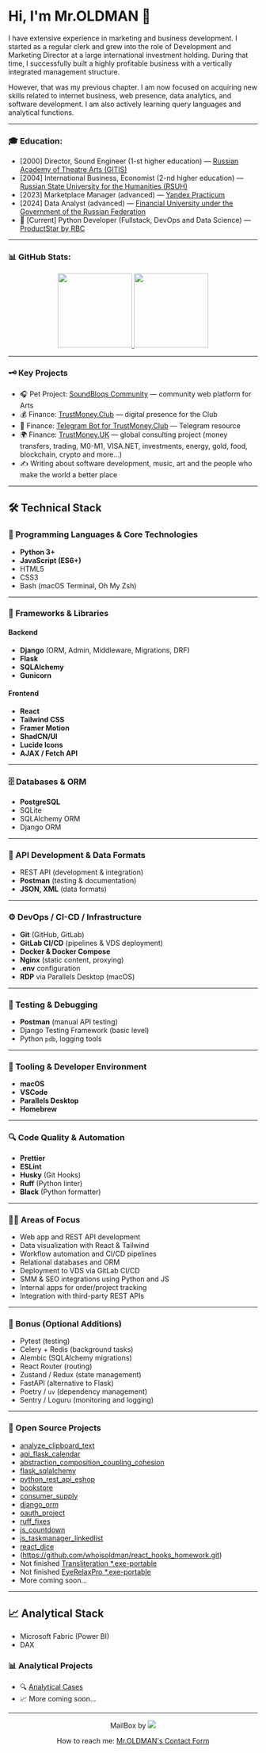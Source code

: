 <!--
* 🔬 [text](https://link.com)
* 🧭 [text](https://link.com)
* 🧱 [text](https://link.com)
* 🔧 [text](https://link.com)
* 🛒 [text](https://link.com)
* 📚 [text](https://link.com)
* 🔄 [text](https://link.com)
* 🧬 [text](https://link.com)
* 🔐 [text](https://link.com)
* 🧹 [text](https://link.com)
* ⏳ [text](https://link.com)
* 📋 [text](https://link.com)
* 🎲 [text](https://link.com)
* 🛠 [text](https://link.com)
-->
# Hi, I'm Mr.OLDMAN 👋

I have extensive experience in marketing and business development. I started as a regular clerk and grew into the role of Development and Marketing Director at a large international investment holding. During that time, I successfully built a highly profitable business with a vertically integrated management structure.

However, that was my previous chapter. I am now focused on acquiring new skills related to internet business, web presence, data analytics, and software development. I am also actively learning query languages and analytical functions.

---

### 🎓 Education:
* [2000] Director, Sound Engineer (1-st higher education) — [Russian Academy of Theatre Arts (GITIS)](https://gitis.net/en/)
* [2004] International Business, Economist (2-nd higher education) — [Russian State University for the Humanities (RSUH)](https://www.rsuh.ru/en/)
* [2023] Marketplace Manager (advanced) — [Yandex Practicum](https://practicum.yandex.ru/)
* [2024] Data Analyst (advanced) — [Financial University under the Government of the Russian Federation](https://en.fa.ru/)
* 🌱 [Current] Python Developer (Fullstack, DevOps and Data Science) — [ProductStar by RBC](https://productstar.ru/)

---

### 📊 GitHub Stats:
<p align='center'>
   <a href="https://github-readme-stats.vercel.app/api?username=whoisoldman&show_icons=true&count_private=true">
      <img height=150 src="https://github-readme-stats.vercel.app/api?username=whoisoldman&show_icons=true&count_private=true"/>
   </a>
   <a href="https://github.com/romankh3/github-readme-stats">
      <img height=150 src="https://github-readme-stats.vercel.app/api/top-langs/?username=whoisoldman&layout=compact"/>
   </a>
</p>

---

### 🗝 Key Projects
* 🎧 Pet Project: [SoundBloqs Community](https://soundbloqs.com/) — community web platform for Arts
* 💰 Finance: [TrustMoney.Club](https://trustmoney.club/) — digital presence for the Club
* 🤖 Finance: [Telegram Bot for TrustMoney.Club](https://t.me/tmclubinfo_bot/) — Telegram resource
* 🌍 Finance: [TrustMoney.UK](https://trustmoney.uk/) — global consulting project (money transfers, trading, M0-M1, VISA.NET, investments, energy, gold, food, blockchain, crypto and more...)
* ✍️ Writing about software development, music, art and the people who make the world a better place

---

## 🛠 Technical Stack

### 🔧 Programming Languages & Core Technologies
- **Python 3+**
- **JavaScript (ES6+)**
- HTML5
- CSS3
- Bash (macOS Terminal, Oh My Zsh)

---

### 🧩 Frameworks & Libraries

#### Backend
- **Django** (ORM, Admin, Middleware, Migrations, DRF)
- **Flask**
- **SQLAlchemy**
- **Gunicorn**

#### Frontend
- **React**
- **Tailwind CSS**
- **Framer Motion**
- **ShadCN/UI**
- **Lucide Icons**
- **AJAX / Fetch API**

---

### 🗄️ Databases & ORM
- **PostgreSQL**
- SQLite
- SQLAlchemy ORM
- Django ORM

---

### 🔗 API Development & Data Formats
- REST API (development & integration)
- **Postman** (testing & documentation)
- **JSON, XML** (data formats)

---

### ⚙️ DevOps / CI-CD / Infrastructure
- **Git** (GitHub, GitLab)
- **GitLab CI/CD** (pipelines & VDS deployment)
- **Docker & Docker Compose**
- **Nginx** (static content, proxying)
- **.env** configuration
- **RDP** via Parallels Desktop (macOS)

---

### 🧪 Testing & Debugging
- **Postman** (manual API testing)
- Django Testing Framework (basic level)
- Python `pdb`, logging tools

---

### 🧰 Tooling & Developer Environment
- **macOS**
- **VSCode**
- **Parallels Desktop**
- **Homebrew**

---

### 🔍 Code Quality & Automation
- **Prettier**
- **ESLint**
- **Husky** (Git Hooks)
- **Ruff** (Python linter)
- **Black** (Python formatter)

---

### 🧑‍💻 Areas of Focus
- Web app and REST API development
- Data visualization with React & Tailwind
- Workflow automation and CI/CD pipelines
- Relational databases and ORM
- Deployment to VDS via GitLab CI/CD
- SMM & SEO integrations using Python and JS
- Internal apps for order/project tracking
- Integration with third-party REST APIs

---

### 🧭 Bonus (Optional Additions)
- Pytest (testing)
- Celery + Redis (background tasks)
- Alembic (SQLAlchemy migrations)
- React Router (routing)
- Zustand / Redux (state management)
- FastAPI (alternative to Flask)
- Poetry / `uv` (dependency management)
- Sentry / Loguru (monitoring and logging)

---

### 🌱 Open Source Projects

* [analyze_clipboard_text](https://github.com/whoisoldman/analyze_clipboard_text.git)
* [api_flask_calendar](https://github.com/whoisoldman/api_flask_calendar.git)
* [abstraction_composition_coupling_cohesion](https://github.com/whoisoldman/abstraction_composition_coupling_cohesion.git)
* [flask_sqlalchemy](https://gitlab.com/ps_learning/ps_learning_flask_sqlalchemy.git)
* [python_rest_api_eshop](https://gitlab.com/ps_learning/ps-learning-python-rest-api-eshop.git)
* [bookstore](https://gitlab.com/ps_learning/ps_learning_bookstore.git)
* [consumer_supply](https://github.com/whoisoldman/consumer_supply.git)
* [django_orm](https://github.com/whoisoldman/django_orm.git)
* [oauth_project](https://github.com/whoisoldman/oauth_project)
* [ruff_fixes](https://github.com/whoisoldman/Architecture-and-backend-homework/tree/ruff-fixes)
* [js_countdown](https://gdrhwf.csb.app/)
* [js_taskmanager_linkedlist](https://xwwjqs.csb.app/)
* [react_dice](https://github.com/whoisoldman/dice_react_app)
* (https://github.com/whoisoldman/react_hooks_homework.git)
* Not finished [Transliteration *.exe-portable](https://disk.yandex.ru/d/9-9RbX51eJdwGA)
* Not finished [EyeRelaxPro *.exe-portable](https://disk.yandex.ru/d/OB48CkN19t686Q)
* More coming soon...

---

## 📈 Analytical Stack
- Microsoft Fabric (Power BI)
- DAX

### 📊 Analytical Projects
- 🔍 [Analytical Cases](https://drive.google.com/drive/folders/1JoBl2rzQxHlUBRNQ2hr88FD4KPltbV8x?usp=sharing)
- 📈 More coming soon...

---

<p align='center'>
   MailBox by <a href="https://t.me/soundbloqsfb_bot">
       <img src="https://img.shields.io/badge/Telegram-2CA5E0?style=for-the-badge&logo=telegram&logoColor=white"/>
   </a>
</p>

<p align='center'>
   How to reach me: <a href="https://www.soundbloqs.com/contact/">Mr.OLDMAN's Contact Form</a>
</p>

